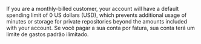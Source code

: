 If you are a monthly-billed customer, your account will have a default spending limit of 0 US dollars (USD), which prevents additional usage of minutes or storage for private repositories beyond the amounts included with your account. Se você pagar a sua conta por fatura, sua conta terá um limite de gastos padrão ilimitado.
